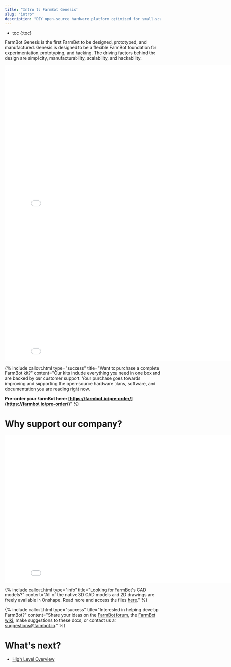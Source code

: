 ```yaml
---
title: "Intro to FarmBot Genesis"
slug: "intro"
description: "DIY open-source hardware platform optimized for small-scale soil-based food production\n[Pre-order your FarmBot here!](https://farmbot.io/pre-order)"
---
```


* toc
{:toc}

FarmBot Genesis is the first FarmBot to be designed, prototyped, and manufactured. Genesis is designed to be a flexible FarmBot foundation for experimentation, prototyping, and hacking. The driving factors behind the design are simplicity, manufacturability, scalability, and hackability.

<iframe class="embedly-embed" src="//cdn.embedly.com/widgets/media.html?src=https%3A%2F%2Fwww.youtube.com%2Fembed%2FKTAiOtJoD-4%3Ffeature%3Doembed&url=http%3A%2F%2Fwww.youtube.com%2Fwatch%3Fv%3DKTAiOtJoD-4&image=https%3A%2F%2Fi.ytimg.com%2Fvi%2FKTAiOtJoD-4%2Fhqdefault.jpg&key=f2aa6fc3595946d0afc3d76cbbd25dc3&type=text%2Fhtml&schema=youtube" width="854" height="480" scrolling="no" frameborder="0" allowfullscreen></iframe>



<iframe class="embedly-embed" src="//cdn.embedly.com/widgets/media.html?src=https%3A%2F%2Fwww.youtube.com%2Fembed%2Fvideoseries%3Flist%3DPLMhsMRlKjcNJzJ8zZ1wbgTEdP8q6lCdK0&url=http%3A%2F%2Fwww.youtube.com%2Fwatch%3Fv%3DVWaMIDRSAuk&image=https%3A%2F%2Fi.ytimg.com%2Fvi%2FVWaMIDRSAuk%2Fhqdefault.jpg&key=02466f963b9b4bb8845a05b53d3235d7&type=text%2Fhtml&schema=youtube" width="854" height="480" scrolling="no" frameborder="0" allowfullscreen></iframe>



{%
include callout.html
type="success"
title="Want to purchase a complete FarmBot kit?"
content="Our kits include everything you need in one box and are backed by our customer support. Your purchase goes towards improving and supporting the open-source hardware plans, software, and documentation you are reading right now.

**Pre-order your FarmBot here: [https://farmbot.io/pre-order/](https://farmbot.io/pre-order/)**"
%}

# Why support our company?

<iframe class="embedly-embed" src="//cdn.embedly.com/widgets/media.html?src=https%3A%2F%2Fwww.youtube.com%2Fembed%2F_jw98qozK4s%3Ffeature%3Doembed&url=http%3A%2F%2Fwww.youtube.com%2Fwatch%3Fv%3D_jw98qozK4s&image=https%3A%2F%2Fi.ytimg.com%2Fvi%2F_jw98qozK4s%2Fhqdefault.jpg&key=f2aa6fc3595946d0afc3d76cbbd25dc3&type=text%2Fhtml&schema=youtube" width="854" height="480" scrolling="no" frameborder="0" allowfullscreen></iframe>



{%
include callout.html
type="info"
title="Looking for FarmBot's CAD models?"
content="All of the native 3D CAD models and 2D drawings are freely available in Onshape. Read more and access the files [here](../Extras/cad.md)."
%}



{%
include callout.html
type="success"
title="Interested in helping develop FarmBot?"
content="Share your ideas on the [FarmBot forum](http://forum.farmbot.org), the [FarmBot wiki](http://wiki.farmbot.org), make suggestions to these docs, or contact us at suggestions@farmbot.io."
%}


# What's next?

 * [High Level Overview](../FarmBot-Genesis-V1.2/intro/high-level-overview.md)
